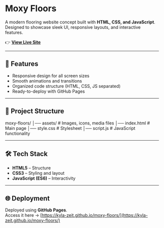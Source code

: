 # Moxy Floors

A modern flooring website concept built with **HTML, CSS, and JavaScript**.  
Designed to showcase sleek UI, responsive layouts, and interactive features.

👉 **[View Live Site](https://kyla-zeit.github.io/moxy-floors/)**

---

## 🚀 Features
- Responsive design for all screen sizes  
- Smooth animations and transitions  
- Organized code structure (HTML, CSS, JS separated)  
- Ready-to-deploy with GitHub Pages  

---

## 📂 Project Structure
moxy-floors/
│── assets/ # Images, icons, media files
│── index.html # Main page
│── style.css # Stylesheet
│── script.js # JavaScript functionality

---

## 🛠️ Tech Stack
- **HTML5** – Structure  
- **CSS3** – Styling and layout  
- **JavaScript (ES6)** – Interactivity  

---

## 🌐 Deployment
Deployed using **GitHub Pages**.  
Access it here → [https://kyla-zeit.github.io/moxy-floors/](https://kyla-zeit.github.io/moxy-floors/)
